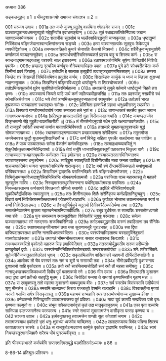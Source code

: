 अध्यायः 086

सङ्कलयुद्धम् ॥ 1 ॥ भीमदुःशासनयोः समागमः संवादश्च ॥ 2 ॥

001	सञ्जय उवाच ।
001a	ततः कर्णः कुरुषु प्रद्रुतेषु वरूथिना श्वेतहयेन राजन् ।
001c	पाञ्चालपुत्रान्व्यधमत्सूतपुत्रो महेषुभिर्वात इवाभ्रसङ्घान् ॥
002a	सूतं रथादञ्जलिकैर्निपात्य जघान चाश्वाञ्जनमेजयस्य ।
002c	शतानीकं सुतसोमं च भल्लैरवाकिरद्धनुषी चाप्यकृन्तत् ॥
003a	धृष्टद्युम्नं निर्बिभेदाथ षड्भिर्जघानाश्वान्दक्षिणांस्तस्य सङ्ख्ये ।
003c	हत्वा चाश्वान्सात्यकेः सूतपुत्रः कैकेयपुत्रं न्यवधीद्विशोकम् ॥
004a	तमभ्यधावन्निहते कुमारे सेनापतिः कैकयो मित्रवर्मा ।
004c	शरैर्विधुन्वन्भृशमुग्रवेगैः कर्णात्मजं चाप्यहनत्सुदेवम् ॥
005a	तस्यार्धचन्द्रैस्त्रिभिरुच्चकर्त प्रहस्य बाहू च शिरश्च कर्णः ।
005c	स स्यन्दनाद्गामगमद्गतासुः परश्वथैः साल इवावरुग्णः ॥
006a	हताश्वमञ्जोगमिभिः सुषेणः शिनिप्रवीरं निशितैः पृषत्कैः ।
006c	प्रच्छाद्य नृत्यन्निव कर्णपुत्रः शैनेयबाणाभिहतः पपात ॥
007a	पुत्रे हते क्रोधपरीतचेताः कर्णः शिनीनां प्रवरं जिघांसुः ।
007c	हतोऽसि हे सात्यक इत्युदीर्य व्यवासृजद्बाणममित्रसाहम् ॥
008a	तमस्य चिच्छेद शरं शिखण्डी त्रिभिस्त्रिभिश्च प्रतुतोद कर्णम् ।
008c	शिखण्डिनः कार्मुकं च ध्वजं च च्छित्त्वा क्षुराभ्यां न्यहनत्सुजातः ॥
009a	शिखण्डिनं षड्भिरविध्यदुग्रो धार्ष्टद्युम्नेः स शिरश्चोच्चकर्त ।
009c	ततोऽभिनत्सुतसोमं क्षुरेण सुसंशितेनाधिरथिर्महात्मा ॥
010a	अथाक्रन्दे तुमुले वर्तमाने धार्ष्टद्युम्ने निहते तत्र कृष्णः ।
010c	अपाञ्चाल्यं क्रियते याहि पार्थ कर्णं जहीत्यब्रवीद्राजसिंह ॥
011a	ततः प्रहस्याशु नरप्रवीरो रथं रथेनाधिरथेर्जगाम ।
011c	भये तेषां त्राणमिच्छन्सुबाहुरभ्याहतानां रथयूथपेन ॥
012a	ततोऽपरे भारत दुष्प्रकम्प्याः पाञ्चालानां रथसङ्घाः समेताः ।
012c	प्रतिश्रिता ह्यन्तरिक्षे ग्रहाभा धनुःप्रवीरास्तु रथप्रवीराः ॥
013a	विस्फार्य गाण्डीवमथोग्रघोषं ज्यया समाहत्य तले भृशं च ।
013c	बाणान्धकारं सहसैव कृत्वा जघान नागाश्वरथध्वजांश्च ॥
014a	[प्रतिश्रुतः प्राचरदन्तरिक्षे गुहा गिरीणामपतन्वयांसि ।
014c	यन्मण्डलज्येन विजृम्भमाणो रौद्रे मुहूर्तेऽभ्यपतत्किरीटी ॥]
015a	तं भीमसेनोऽनुययौ रथेन पृष्ठे रक्षन्पाण्डवमेकवीरः ।
015c	तौ राजपुत्रौ त्वरितौ रथाभ्यां कर्णाय यातावरिभिर्विषक्तौ ॥
016a	तत्रान्तरे सुमहान्सूतपुत्रश्चक्रे युद्धं सोमकान्सम्प्रमथ्य ।
016c	रथाश्वमातङ्गणाञ्जघान प्रच्छादयामास शरैर्दिशश्च ॥
017a	तमुत्तमौजा जनमेजयश्च क्रुद्धौ युधामन्युशिखण्डिनौ च ।
017c	कर्णं बिभेदुः सहिताः पृषत्कैः सन्नर्दमानाः सह पार्षतेन ॥
018a	ते पञ्च पाञ्चालरथाः समेता वैकर्तनं कर्णमभिद्रवन्तः ।
018c	तस्माद्रथाच्च्यावयितुं न शेकुर्धैर्यात्कृतात्मानमिवेन्द्रियार्थाः ॥
019a	तेषां धनूंषि ध्वजवाजिसूतांस्तूर्णं पताकाश्च निकृत्य बाणैः ।
019c	तान्पाञ्चालानभ्यहनत्पृषत्कैः कर्णस्ततः सिंह इवोन्ननाद ॥
020a	तस्यास्यतस्तानभिनिघ्नतश्च ज्याबाणहस्तस्य धनुःस्वेनन ।
020c	साद्रिद्रुमा स्यात्पृथिवी विशीर्णेत्यतीव मत्वा जनता व्यषीदत् ॥
021a	स शक्रचापप्रतिमेन धन्वना भृशायतेनाधिरथिः शरान्सृजन् ।
021c	बभौ रणे दीप्तमरीचिमण्डलो यथांशुमाली परिवेषवांस्तथा ॥
022a	शिखण्डिनं द्वादशभिः पराभिनच्छितैः शरैः षड्भिरथोत्तमौजसम् ।
022c	त्रिभिर्युधामन्युमविध्यदाशुगैस्त्रिभिस्त्रिभिः सोमकपार्षतात्मजौ ॥
023a	पराजिताः पञ्च महारथास्तु ते महाहवे सूतसुतेन मारिष ।
023c	निरुद्यमास्तस्थुरमित्रनन्दना यथेन्द्रियार्थात्मवता पराजिताः ॥
024a	निमज्जतस्तानथ कर्णसागरे विपन्ननावो वणिजो यथार्णवे ।
024c	उद्दध्रिरे नौभिरिवार्णवाद्रथैः सुकल्पितैर्द्रौपदिजाः स्वमातुलान् ॥
025a	ततः शिनीनामृषभः शितैः शरैर्निकृत्य कर्णप्रहितानिषून्वहून् ।
025c	विदार्य कर्णं निशितैरयस्मयैस्तवात्मजं ज्येष्ठमविध्यदष्टभिः ॥
026a	कृपोऽथ भोजश्च तवात्मजस्तथा स्वयं च कर्णो निशितैरताडयत् ।
026c	स तैश्चतुर्भिर्युयुधे यदूत्तमो दिगीश्वरैर्दैत्यपतिर्यथा तथा ॥
027a	समाततेनेष्वसनेन कूजता महास्वनेनाशनिपातदीधितिः ।
027c	बभूव दुर्धर्षतरः स सात्यकिः शरन्नभोमध्यगतो यथा रविः ॥
028a	पुनः समास्थाय रथान्सुदंशिताः शिनिप्रवीरं जुगुपुः परन्तपाः ।
028c	समेत्य पाञ्चालमहारथा रणे मरुद्गणाः शक्रमिवारिनिग्रहे ॥
029a	ततोऽभवद्युद्धमतीव दारुणं तवाहितानां तव सैनिकैः सह ।
029c	रथाश्वमातङ्गविनाशनं तथा यथा सुराणामसुरैः पुराऽभवत् ॥
030a	रथा द्विपा वाजिपदातयस्तथा भ्रमन्ति नानाविधशस्त्रवेष्टिताः ।
030c	परस्परेणाभिहताश्च चस्खलुर्विनेदुरार्ता व्यसवोऽपतंस्तथा ॥
031a	तथागतं भीममभीस्तवात्मजः ससार राजावरजः किरञ्शरैः ।
031c	तमभ्यधावत्त्वरितो वृकोदरो महारुरुं सिंह इवाभिपेदिवान् ॥
032a	ततस्तयोर्युद्धमतीव दारुणं प्रदीव्यतोः प्राणदुरोदरं द्वयोः ।
032c	परस्परेणाभिनिविष्टरोषयोरुदग्रयोः शम्बरशक्रयोर्यथा ॥
033a	शरैः शरीरार्तिकरैः सुतेजनैर्निजघ्नतुस्तावितरेतरं भृशम् ।
033c	सकृत्प्रभिन्नाविव वासितान्तरे महागजौ दोर्भिरदीनघातिनौ ॥
034a	आलोक्य तौ चैव परस्परं ततः समं च शूरौ च ससारथी तदा ।
034c	भीमोऽब्रवीद्याहि दुःशासनाय दुःशासनो याहि वृकोदराय ॥
035a	तयो रथौ सारथिसम्प्रचोदितौ समं रथौ तौ महसा समीयतुः ।
035c	नानायुधच्छत्रपताकिकाध्वजौ दिवीव पूर्वं बलशक्रयो रणे ॥
036	भीम उवाच ।
036a	दिष्ट्याऽसि दुःशासन अद्य दृष्टः क्षणं प्रतीच्छे सहवृद्धि मूलम् ।
036c	चिरोदितं यन्मया ते सभायां कृष्णाभिमर्शेन गृहाण मत्तः ॥
037a	स एवमुक्तस्तु ततो महात्मा दुःशासनो वाक्यमुवाच वीरः ।
037c	सर्वं स्मरन्नेव विसंस्मरामि उदीर्यमाणं शृणु भीमसेन ॥
038a	स्मरामि चात्मप्रभवं चिराय यज्जातुषे वेश्मनि रात्र्यहानि ।
038c	विश्वासहीना मृगयां चरन्तो वसन्ति सर्वत्र निराकृतास्तु ॥
039a	महाभयं रात्र्यहानि स्मरन्तस्तथोपभोगाच्च सुखाच्च हीनाः ।
039c	वनेष्वटन्तो गिरिगह्वराणि पाञ्चालराजस्य पुरं प्रविष्टाः ॥
040a	मायां यूयं कामपि सम्प्रविष्टा यतो वृतः कृष्णया फल्गुनो वः ।
040c	संभूय पापैस्तदनार्यवृत्तं कृतं तदा मातृकृतानुरूपम् ॥
041a	एका वृता पञ्चभिः साभिपन्ना ह्यलज्जमानैश्च परस्परस्य ।
041c	स्मरे सभायां सुबलात्मजेन दासीकृता यत्सह कृष्णया च ॥
042	सञ्जय उवाच ।
042a	इत्येवमुक्तस्तु तवात्मजेन पाण्डोः सुतः कोपवशं जगाम ।
042c	तवात्मजस्याथ वृकोदरो भृशं धनुः क्षुराभ्यां ध्वजमेव चाच्छिनत् ।
042e	ललाटमप्यस्य बिभेद पत्रिणा शिरश्च कायात्प्रजहार सारथेः ॥
043a	स राजपुत्रोऽन्यदवाप्य कार्मुकं वृकोदरं द्वादशभिः पराभिनत् ।
043c	स्वयं नियच्छंस्तुरगानजिह्मगैः शरैश्च भीमं पुनरप्यवीवृषत् ॥ ॥

इति श्रीमन्महाभारते कर्णपर्वणि सप्तदशदिवसयुद्धे षडशीतितमोऽध्यायः ॥ 86 ॥

8-86-14 प्रतिश्रुतः प्रतिस्वनः ॥ 
